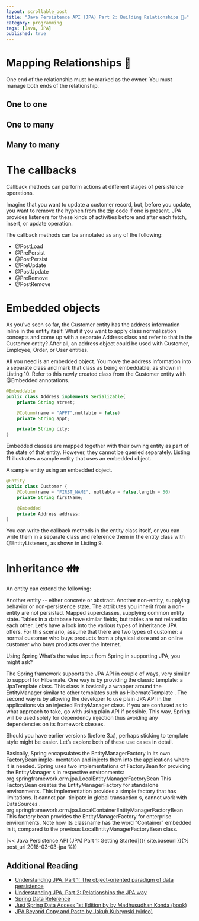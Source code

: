 ```yaml
---
layout: scrollable_post
title: "Java Persistence API (JPA) Part 2: Building Relationships 💽☕"
category: programming
tags: [Java, JPA]
published: true
---
```

# Mapping Relationships 🗾
One end of the relationship must be marked as the owner. You must manage both ends of the relationship.
## One to one

## One to many


## Many to many


# The callbacks

Callback methods can perform actions at different stages of persistence operations.

Imagine that you want to update a customer record, but, before you update, you want to remove the hyphen from the zip code if one is present. JPA provides listeners for these kinds of activities before and after each fetch, insert, or update operation.

The callback methods can be annotated as any of the following:

- @PostLoad
- @PrePersist
- @PostPersist
- @PreUpdate
- @PostUpdate
- @PreRemove
- @PostRemove

# Embedded objects
As you've seen so far, the Customer entity has the address information inline in the entity itself. What if you want to apply class normalization concepts and come up with a separate Address class and refer to that in the Customer entity? After all, an address object could be used with Customer, Employee, Order, or User entities.

All you need is an embedded object. You move the address information into a separate class and mark that class as being embeddable, as shown in Listing 10. Refer to this newly created class from the Customer entity with @Embedded annotations.
```java
@Embeddable
public class Address implements Serializable{
    private String street;

    @Column(name = "APPT",nullable = false)  
    private String appt;

    private String city;
}
```

Embedded classes are mapped together with their owning entity as part of the state of that entity. However, they cannot be queried separately. Listing 11 illustrates a sample entity that uses an embedded object.

A sample entity using an embedded object.

```java
@Entity
public class Customer {
    @Column(name = "FIRST_NAME", nullable = false,length = 50)
    private String firstName;

    @Embedded
    private Address address;
}
```

You can write the callback methods in the entity class itself, or you can write them in a separate class and reference them in the entity class with @EntityListeners, as shown in Listing 9.

# Inheritance 👪

An entity can extend the following:

Another entity -- either concrete or abstract.
Another non-entity, supplying behavior or non-persistence state. The attributes you inherit from a non-entity are not persisted.
Mapped superclasses, supplying common entity state. Tables in a database have similar fields, but tables are not related to each other.
Let's have a look into the various types of inheritance JPA offers. For this scenario, assume that there are two types of customer: a normal customer who buys products from a physical store and an online customer who buys products over the Internet.

Using Spring
What’s the value input from Spring in supporting JPA, you might ask?

The Spring framework supports the JPA API in couple of ways, very similar to support
for Hibernate. One way is by providing the classic template: a JpaTemplate class. This
class is basically a wrapper around the EntityManager similar to other templates such
as HibernateTemplate .
The second way is by allowing the developer to use plain JPA API in the applications
via an injected EntityManager class. If you are confused as to what approach to take,
go with using plain API if possible. This way, Spring will be used solely for dependency injection thus avoiding any dependencies on its framework classes.

Should you have earlier versions (before 3.x), perhaps sticking to template style might be easier. Let’s explore both of these use cases in detail.

Basically, Spring encapsulates the EntityManagerFactory in its own FactoryBean imple-
mentation and injects them into the applications where it is needed.
Spring uses two implementations of FactoryBean for providing the EntityManager s in
respective environments:
org.springframework.orm.jpa.LocalEntityManagerFactoryBean
This FactoryBean creates the EntityManagerFactory for standalone environments.
This implementation provides a simple factory that has limitations. It cannot par-
ticipate in global transaction s, cannot work with DataSources .
org.springframework.orm.jpa.LocalContainerEntityManagerFactoryBean
This factory bean provides the EntityManagerFactory for enterprise environments.
Note how its classname has the word “Container” embedded in it, compared to
the previous LocalEntityManagerFactoryBean class.

[<< Java Persistence API (JPA) Part 1: Getting Started]({{ site.baseurl }}{% post_url 2018-03-03-jpa %})

## Additional Reading

- [Understanding JPA, Part 1: The object-oriented paradigm of data persistence](https://www.javaworld.com/article/2077817/java-se/understanding-jpa-part-1-the-object-oriented-paradigm-of-data-persistence.html
)
- [Understanding JPA, Part 2: Relationships the JPA way](https://www.javaworld.com/article/2077819/java-se/understanding-jpa-part-2-relationships-the-jpa-way.html)
- [Spring Data Reference](https://docs.spring.io/spring-data/jpa/docs/current/reference/html/)
- [Just Spring Data Access 1st Edition by by Madhusudhan Konda (book)](https://www.amazon.com/Just-Spring-Data-Access-Hibernate/dp/1449328385/ref=sr_1_1?ie=UTF8&qid=1517621189&sr=8-1&keywords=1449328385)
- [JPA Beyond Copy and Paste by Jakub Kubrynski (video)](https://www.youtube.com/watch?v=EZwpOLCfuq4)
